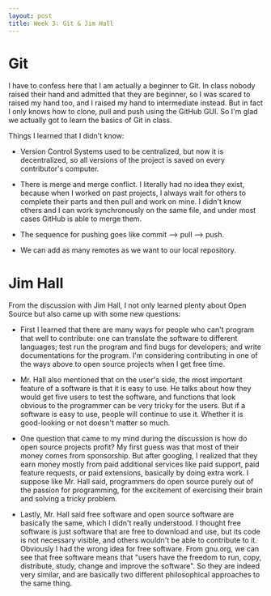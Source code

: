 ```yaml
---
layout: post
title: Week 3: Git & Jim Hall
---
```


# Git

I have to confess here that I am actually a beginner to Git. In class nobody raised their hand and admitted that they are beginner, so I was scared to raised my hand too, and I raised my hand to intermediate instead. But in fact I only knows how to clone, pull and push using the GitHub GUI. So I'm glad we actually got to learn the basics of Git in class. 

Things I learned that I didn't know: 

* Version Control Systems used to be centralized, but now it is decentralized, so all versions of the project	is saved on every contributor's computer. 

* There is merge and merge conflict. I literally had no idea they exist, because when I worked on past projects, I always wait for others to complete their parts and then pull and work on mine. I didn't know others and I can work synchronously on the same file, and under most cases GitHub is able to merge them. 

* The sequence for pushing goes like commit --> pull --> push. 

* We can add as many remotes as we want to our local repository. 


# Jim Hall

From the discussion with Jim Hall, I not only learned plenty about Open Source but also came up with some new questions:

* First I learned that there are many ways for people who can't program that well to contribute: one can translate the software to different languages; test run the program and find bugs for developers;  and write documentations for the program. I'm considering contributing in one of the ways above to open source projects when I get free time.

* Mr. Hall also mentioned that on the user's side, the most important feature of a software is that it is easy to use. He talks about how they would get five users to test the software, and functions that look obvious to the programmer can be very tricky for the users. But if a software is easy to use, people will continue to use it. Whether it is good-looking or not doesn't matter so much. 

* One question that came to my mind during the discussion is how do open source projects profit? My first guess was that most of their money comes from sponsorship. But after googling, I realized that they earn money mostly from paid additional services like paid support, paid feature requests, or paid extensions, basically by doing extra work. I suppose like Mr. Hall said, programmers do open source purely out of the passion for programming, for the excitement of exercising their brain and solving a tricky problem. 

* Lastly, Mr. Hall said free software and open source software are basically the same, which I didn't really understood. I thought free software is just software that are free to download and use, but its code is not necessary visible, and others wouldn't be able to contribute to it. Obviously I had the wrong idea for free software. From gnu.org, we can see that free software means that "users have the freedom to run, copy, distribute, study, change and improve the software". So they are indeed very similar, and are basically two different philosophical approaches to the same thing.




